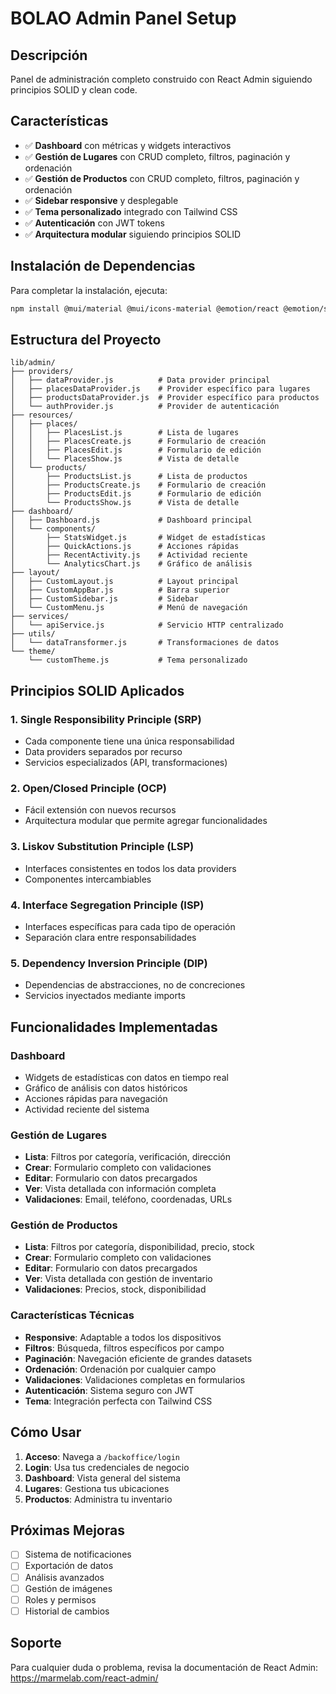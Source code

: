 # BOLAO Admin Panel Setup

## Descripción
Panel de administración completo construido con React Admin siguiendo principios SOLID y clean code.

## Características
- ✅ **Dashboard** con métricas y widgets interactivos
- ✅ **Gestión de Lugares** con CRUD completo, filtros, paginación y ordenación
- ✅ **Gestión de Productos** con CRUD completo, filtros, paginación y ordenación
- ✅ **Sidebar responsive** y desplegable
- ✅ **Tema personalizado** integrado con Tailwind CSS
- ✅ **Autenticación** con JWT tokens
- ✅ **Arquitectura modular** siguiendo principios SOLID

## Instalación de Dependencias

Para completar la instalación, ejecuta:

```bash
npm install @mui/material @mui/icons-material @emotion/react @emotion/styled
```

## Estructura del Proyecto

```
lib/admin/
├── providers/
│   ├── dataProvider.js          # Data provider principal
│   ├── placesDataProvider.js    # Provider específico para lugares
│   ├── productsDataProvider.js  # Provider específico para productos
│   └── authProvider.js          # Provider de autenticación
├── resources/
│   ├── places/
│   │   ├── PlacesList.js        # Lista de lugares
│   │   ├── PlacesCreate.js      # Formulario de creación
│   │   ├── PlacesEdit.js        # Formulario de edición
│   │   └── PlacesShow.js        # Vista de detalle
│   └── products/
│       ├── ProductsList.js      # Lista de productos
│       ├── ProductsCreate.js    # Formulario de creación
│       ├── ProductsEdit.js      # Formulario de edición
│       └── ProductsShow.js      # Vista de detalle
├── dashboard/
│   ├── Dashboard.js             # Dashboard principal
│   └── components/
│       ├── StatsWidget.js       # Widget de estadísticas
│       ├── QuickActions.js      # Acciones rápidas
│       ├── RecentActivity.js    # Actividad reciente
│       └── AnalyticsChart.js    # Gráfico de análisis
├── layout/
│   ├── CustomLayout.js          # Layout principal
│   ├── CustomAppBar.js          # Barra superior
│   ├── CustomSidebar.js         # Sidebar
│   └── CustomMenu.js            # Menú de navegación
├── services/
│   └── apiService.js            # Servicio HTTP centralizado
├── utils/
│   └── dataTransformer.js       # Transformaciones de datos
└── theme/
    └── customTheme.js           # Tema personalizado
```

## Principios SOLID Aplicados

### 1. Single Responsibility Principle (SRP)
- Cada componente tiene una única responsabilidad
- Data providers separados por recurso
- Servicios especializados (API, transformaciones)

### 2. Open/Closed Principle (OCP)
- Fácil extensión con nuevos recursos
- Arquitectura modular que permite agregar funcionalidades

### 3. Liskov Substitution Principle (LSP)
- Interfaces consistentes en todos los data providers
- Componentes intercambiables

### 4. Interface Segregation Principle (ISP)
- Interfaces específicas para cada tipo de operación
- Separación clara entre responsabilidades

### 5. Dependency Inversion Principle (DIP)
- Dependencias de abstracciones, no de concreciones
- Servicios inyectados mediante imports

## Funcionalidades Implementadas

### Dashboard
- Widgets de estadísticas con datos en tiempo real
- Gráfico de análisis con datos históricos
- Acciones rápidas para navegación
- Actividad reciente del sistema

### Gestión de Lugares
- **Lista**: Filtros por categoría, verificación, dirección
- **Crear**: Formulario completo con validaciones
- **Editar**: Formulario con datos precargados
- **Ver**: Vista detallada con información completa
- **Validaciones**: Email, teléfono, coordenadas, URLs

### Gestión de Productos
- **Lista**: Filtros por categoría, disponibilidad, precio, stock
- **Crear**: Formulario completo con validaciones
- **Editar**: Formulario con datos precargados
- **Ver**: Vista detallada con gestión de inventario
- **Validaciones**: Precios, stock, disponibilidad

### Características Técnicas
- **Responsive**: Adaptable a todos los dispositivos
- **Filtros**: Búsqueda, filtros específicos por campo
- **Paginación**: Navegación eficiente de grandes datasets
- **Ordenación**: Ordenación por cualquier campo
- **Validaciones**: Validaciones completas en formularios
- **Autenticación**: Sistema seguro con JWT
- **Tema**: Integración perfecta con Tailwind CSS

## Cómo Usar

1. **Acceso**: Navega a `/backoffice/login`
2. **Login**: Usa tus credenciales de negocio
3. **Dashboard**: Vista general del sistema
4. **Lugares**: Gestiona tus ubicaciones
5. **Productos**: Administra tu inventario

## Próximas Mejoras

- [ ] Sistema de notificaciones
- [ ] Exportación de datos
- [ ] Análisis avanzados
- [ ] Gestión de imágenes
- [ ] Roles y permisos
- [ ] Historial de cambios

## Soporte

Para cualquier duda o problema, revisa la documentación de React Admin: https://marmelab.com/react-admin/ 